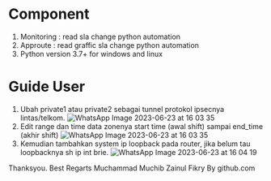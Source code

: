 # Component
1. Monitoring   : read sla change python automation
2. Approute     : read graffic sla change python automation
3. Python version 3.7+ for windows and linux

# Guide User
1. Ubah private1 atau private2 sebagai tunnel protokol ipsecnya lintas/telkom.
![WhatsApp Image 2023-06-23 at 16 03 35](https://github.com/sourchib/python-automation-networking-sdwan/assets/60887634/69f8633b-4d1a-48c1-a125-ce3f8828f486)
2. Edit range dan time data zonenya start time (awal shift) sampai end_time (akhir shift)
![WhatsApp Image 2023-06-23 at 16 03 35](https://github.com/sourchib/python-automation-networking-sdwan/assets/60887634/1ab11902-220c-49f1-b82c-151740b0addb)
3. Kemudian tambahkan system ip loopback pada router, jika belum tau loopbacknya sh ip int brie.
![WhatsApp Image 2023-06-23 at 16 04 19](https://github.com/sourchib/python-automation-networking-sdwan/assets/60887634/9fcdcd80-dae1-4dea-8255-1c141cb95e52)

Thanksyou.
Best Regarts
Muchammad Muchib Zainul Fikry By github.com
